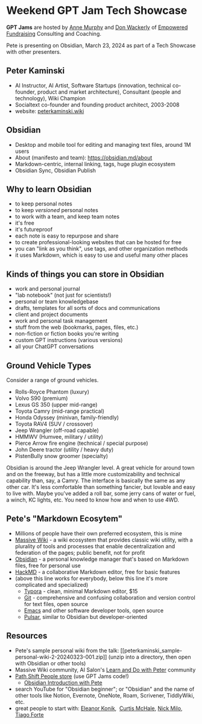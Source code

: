 # Weekend GPT Jam Tech Showcase

**GPT Jams** are hosted by [Anne Murphy](https://www.linkedin.com/in/anne-murphy-philanthropy/) and [Don Wackerly](https://www.linkedin.com/in/don-wackerly-mba-18670012/) of [Empowered Fundraising](https://empoweredfundraiser.com/) Consulting and Coaching.

Pete is presenting on Obsidian, March 23, 2024 as part of a Tech Showcase with other presenters.

## Peter Kaminski

- AI Instructor, AI Artist, Software Startups (innovation, technical co-founder, product and market architecture), Consultant (people and technology), Wiki Champion
- Socialtext co-founder and founding product architect, 2003-2008
- website: [peterkaminski.wiki](https://peterkaminski.wiki/)

## Obsidian

- Desktop and mobile tool for editing and managing text files, around 1M users
- About (manifesto and team): <https://obsidian.md/about>
- Markdown-centric, internal linking, tags, huge plugin ecosystem
- Obsidian Sync, Obsidian Publish

## Why to learn Obsidian

- to keep personal notes
- to keep _versioned_ personal notes
- to work with a team, and keep team notes
- it's free
- it's futureproof
- each note is easy to repurpose and share
- to create professional-looking websites that can be hosted for free
- you can "link as you think", use tags, and other organization methods
- it uses Markdown, which is easy to use and useful many other places

## Kinds of things you can store in Obsidian

- work and personal journal
- "lab notebook" (not just for scientists!)
- personal or team knowledgebase
- drafts, templates for all sorts of docs and communications
- client and project documents
- work and personal task management
- stuff from the web (bookmarks, pages, files, etc.)
- non-fiction or fiction books you're writing
- custom GPT instructions (various versions)
- all your ChatGPT conversations

## Ground Vehicle Types

Consider a range of ground vehicles.

- Rolls-Royce Phantom (luxury)
- Volvo S90 (premium)
- Lexus GS 350 (upper mid-range)
- Toyota Camry (mid-range practical)
- Honda Odyssey (minivan, family-friendly)
- Toyota RAV4 (SUV / crossover)
- Jeep Wrangler (off-road capable)
- HMMWV (Humvee, military / utility)
- Pierce Arrow fire engine (technical / special purpose)
- John Deere tractor (utility / heavy duty)
- PistenBully snow groomer (specialty)

Obsidian is around the Jeep Wrangler level. A great vehicle for around town and on the freeway, but has a little more customizability and technical capability than, say, a Camry. The interface is basically the same as any other car. It's less comfortable than something fancier, but lovable and easy to live with. Maybe you've added a roll bar, some jerry cans of water or fuel, a winch, KC lights, etc. You need to know how and when to use 4WD.

## Pete's "Markdown Ecosytem"

- Millions of people have their own preferred ecosystem, this is mine
- [Massive Wiki](https://massive.wiki/) - a wiki ecosystem that provides classic wiki utility, with a plurality of tools and processes that enable decentralization and federation of the pages; public benefit, not for profit
- [Obsidian](https://obsidian.md/) - a personal knowledge manager that's based on Markdown files, free for personal use
- [HackMD](https://hackmd.io/) - a collaborative Markdown editor, free for basic features
- (above this line works for everybody, below this line it's more complicated and specialized)
  - [Typora](https://typora.io/) - clean, minimal Markdown editor, $15
  - [Git](https://git-scm.com/) - comprehensive and confusing collaboration and version control for text files, open source
  - [Emacs](https://www.gnu.org/software/emacs/) and other software developer tools, open source
  - [Pulsar](https://pulsar-edit.dev/), similar to Obsidian but developer-oriented

## Resources

- Pete's sample personal wiki from the talk: [[peterkaminski_sample-personal-wiki-2-20240323-001.zip]] (unzip into a directory, then open with Obsidian or other tools)
- Massive Wiki community, AI Salon's [Learn and Do with Peter](https://ai101.peterkaminski.wiki/) community
- [Path Shift People store](https://pathshiftpeople.gumroad.com/) (use GPT Jams code!)
	- [Obsidian Introduction with Pete](https://pathshiftpeople.gumroad.com/l/obsidian-introduction-with-pete?layout=profile)
- search YouTube for "Obsidian beginner"; or "Obsidian" and the name of other tools like Notion, Evernote, OneNote, Roam, Scrivener, TiddlyWiki, etc.
- great people to start with: [Eleanor Konik](https://www.eleanorkonik.com/tag/roundup/),  [Curtis McHale](https://curtismchale.ca/), [Nick Milo](https://www.linkingyourthinking.com/), [Tiago Forte](https://fortelabs.co/)
